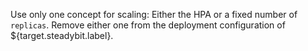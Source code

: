 Use only one concept for scaling: Either the HPA or a fixed number of ```replicas```.
Remove either one from the deployment configuration of ${target.steadybit.label}.
